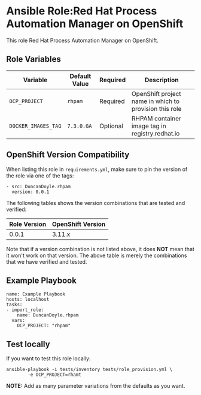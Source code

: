 Ansible Role:Red Hat Process Automation Manager on OpenShift
=========

This role Red Hat Process Automation Manager on OpenShift.

Role Variables
------------

| Variable                    | Default Value      | Required |  Description   |
|-----------------------------|--------------------|----------|----------------|
|`OCP_PROJECT`                | `rhpam`            | Required | OpenShift project name in which to provision this role |
|`DOCKER_IMAGES_TAG`          | `7.3.0.GA`      | Optional | RHPAM container image tag in registry.redhat.io |

OpenShift Version Compatibility
------------

When listing this role in `requirements.yml`, make sure to pin the version of the role via one of the tags:

```
- src: DuncanDoyle.rhpam
  version: 0.0.1
```  

The following tables shows the version combinations that are tested and verified:

| Role Version      | OpenShift Version |
|-------------------|-------------------|
| 0.0.1   | 3.11.x  |

Note that if a version combination is not listed above, it does **NOT** mean that it won't work on that
version. The above table is merely the combinations that we have verified and tested.


Example Playbook
------------

```
name: Example Playbook
hosts: localhost
tasks:
- import_role:
    name: DuncanDoyle.rhpam
  vars:
    OCP_PROJECT: "rhpam"
```

Test locally
------------
If you want to test this role locally:

```
ansible-playbook -i tests/inventory tests/role_provision.yml \
        -e OCP_PROJECT=rhamt
```

__NOTE:__ Add as many parameter variations from the defaults as you want.
